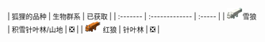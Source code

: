 <a name="wolf-variants"></a>
| 狐狸的品种 | 生物群系 | 已获取 |
| :------- | :------------- | :----- |
| ![](/images/fox/Snow_Fox.png)雪狼 | 积雪针叶林/山地 | ❎ |
| ![](/images/fox/Red_Fox.png) 红狼 | 针叶林 | ❎ |
